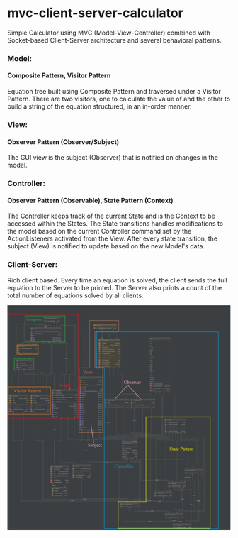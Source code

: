 # mvc-client-server-calculator
Simple Calculator using MVC (Model-View-Controller) combined with Socket-based Client-Server architecture and several behavioral patterns.

### Model: 
#### Composite Pattern, Visitor Pattern
Equation tree built using Composite Pattern and traversed under a Visitor Pattern. There are two visitors, one to calculate the value of and the other to build a string of the equation structured, in an in-order manner.

### View:
#### Observer Pattern (Observer/Subject)
The GUI view is the subject (Observer) that is notified on changes in the model.

### Controller:
#### Observer Pattern (Observable), State Pattern (Context)
The Controller keeps track of the current State and is the Context to be accessed within the States. The State transitions handles modifications to the model based on the current Controller command set by the ActionListeners activated from the View. After every state transition, the subject (View) is notified to update based on the new Model's data.

### Client-Server:
Rich client based. Every time an equation is solved, the client sends the full equation to the Server to be printed. The Server also prints a count of the total number of equations solved by all clients.

![alt text](https://raw.githubusercontent.com/srp324/mvc-client-server-calculator/master/UML%20Class%20Diagram.png)
